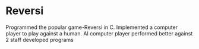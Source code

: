 # Reversi

Programmed the popular game-Reversi in C. Implemented a computer player to play against a human. 
AI computer player performed better against 2 staff developed programs
